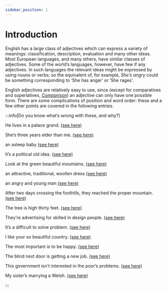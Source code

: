 ```yaml
---
sidebar_position: 1
---
```


# Introduction

English has a large class of adjectives which can express a variety of meanings: classification, description, evaluation and many other ideas. Most European languages, and many others, have similar classes of adjectives. Some of the world’s languages, however, have few if any adjectives. In such languages the relevant ideas might be expressed by using nouns or verbs; so the equivalent of, for example, *She’s angry* could be something corresponding to ‘She has anger’ or ‘She rages’.

English adjectives are relatively easy to use, since (except for comparatives and superlatives, [*Comparison*)](../comparison/comparison-introduction) an adjective can only have one possible form. There are some complications of position and word order: these and a few other points are covered in the following entries.

:::info[Do you know what’s wrong with these, and why?]

He lives in a palace grand. [(see here)](./adjectives-normal-position#two-positions)

She’s three years elder than me. [(see here)](./adjectives-normal-position#adjectives-used-only-before-nouns)

an asleep baby [(see here)](./adjectives-normal-position#adjectives-used-only-after-verbs)

It’s a political old idea. [(see here)](./order-of-adjectives#description-before-classification-an-old-political-idea)

Look at the green beautiful mountains. [(see here)](./order-of-adjectives#opinion-before-description-a-wonderful-old-house)

an attractive, traditional, woollen dress [(see here)](./order-of-adjectives#commas)

an angry and young man [(see here)](./adjectives-with-and#and-not-used)

After two days crossing the foothills, they reached the proper mountain. [(see here)](./adjectives-after-nouns-and-pronouns#present-proper)

The tree is high thirty feet. [(see here)](./adjectives-after-nouns-and-pronouns#expressions-of-measurement-two-metres-high)

They’re advertising for skilled in design people. [(see here)](./adjectives-after-nouns-and-pronouns#adjectives-with-complements-people-skilled-in-design)

It’s a difficult to solve problem. [(see here)](./adjectives-after-nouns-and-pronouns#adjectives-with-complements-people-skilled-in-design)

I like your so beautiful country. [(see here)](./adjectives-position-after-as-how-so-too)

The most important is to be happy. [(see here)](./adjectives-without-nouns#abstract-ideas-the-supernatural)

The blind next door is getting a new job. [(see here)](./adjectives-without-nouns#well-known-groups-the-old-the-poor)

This government isn’t interested in the poor’s problems. [(see here)](./adjectives-without-nouns#well-known-groups-the-old-the-poor)

My sister’s marrying a Welsh. [(see here)](./adjectives-without-nouns#adjectives-of-nationality-the-irish-the-dutch)

:::
